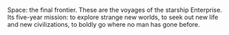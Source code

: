 Space: the final frontier. These are the voyages of the starship Enterprise. Its five-year mission: to explore strange new worlds, to seek out new life and new civilizations, to boldly go where no man has gone before.
